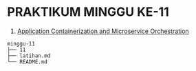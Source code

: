 # PRAKTIKUM MINGGU KE-11

1. [Application Containerization and Microservice Orchestration](latihan.md)


```
minggu-11
├── 11
├── latihan.md
└── README.md
```

